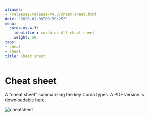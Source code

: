 ```yaml
---
aliases:
- /releases/release-V4.3/cheat-sheet.html
date: '2020-01-08T09:59:25Z'
menu:
  corda-os-4-3:
    identifier: corda-os-4-3-cheat-sheet
    weight: 50
tags:
- cheat
- sheet
title: Cheat sheet
---
```



# Cheat sheet

A “cheat sheet” summarizing the key Corda types. A PDF version is downloadable [here](/en/pdf/corda-cheat-sheet.pdf).

![cheatsheet](/en/images/cheatsheet.jpg "cheatsheet")

